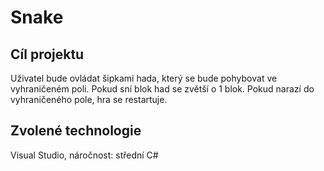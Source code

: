 # Snake
## Cíl projektu
Uživatel bude ovládat šipkami hada, který se bude pohybovat ve vyhraničeném poli. Pokud sní blok had se zvětší o 1 blok. Pokud narazí do vyhraničeného pole, hra se restartuje. 
## Zvolené technologie
Visual Studio, náročnost: střední C#
